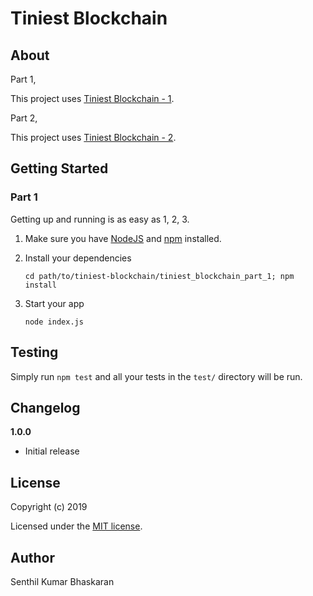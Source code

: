 # Tiniest Blockchain
 
> 

## About

Part 1,

This project uses [Tiniest Blockchain - 1](https://medium.com/crypto-currently/lets-build-the-tiniest-blockchain-e70965a248b).


Part 2,

This project uses [Tiniest Blockchain - 2](https://medium.com/crypto-currently/lets-make-the-tiniest-blockchain-bigger-ac360a328f4d).


## Getting Started

### Part 1

Getting up and running is as easy as 1, 2, 3.

1. Make sure you have [NodeJS](https://nodejs.org/) and [npm](https://www.npmjs.com/) installed.
2. Install your dependencies

    ```
    cd path/to/tiniest-blockchain/tiniest_blockchain_part_1; npm install
    ```

3. Start your app

    ```
    node index.js
    ```

## Testing

Simply run `npm test` and all your tests in the `test/` directory will be run.

## Changelog

__1.0.0__

- Initial release

## License

Copyright (c) 2019

Licensed under the [MIT license](LICENSE).

## Author

Senthil Kumar Bhaskaran